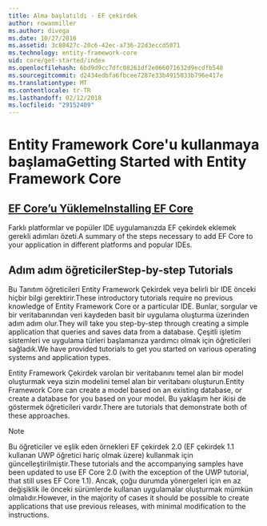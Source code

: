 ```yaml
---
title: Alma başlatıldı - EF çekirdek
author: rowanmiller
ms.author: divega
ms.date: 10/27/2016
ms.assetid: 3c88427c-20c6-42ec-a736-22d3eccd5071
ms.technology: entity-framework-core
uid: core/get-started/index
ms.openlocfilehash: 6bd9d9cc7dfc08261df2e066071632d9ecdfb548
ms.sourcegitcommit: d2434edbfa6fbcee7287e33b4915033b796e417e
ms.translationtype: MT
ms.contentlocale: tr-TR
ms.lasthandoff: 02/12/2018
ms.locfileid: "29152409"
---
```

# <a name="getting-started-with-entity-framework-core"></a><span data-ttu-id="ca696-102">Entity Framework Core'u kullanmaya başlama</span><span class="sxs-lookup"><span data-stu-id="ca696-102">Getting Started with Entity Framework Core</span></span>

## <a name="installing-ef-coreinstallindexmd"></a>[<span data-ttu-id="ca696-103">EF Core’u Yükleme</span><span class="sxs-lookup"><span data-stu-id="ca696-103">Installing EF Core</span></span>](install/index.md)

<span data-ttu-id="ca696-104">Farklı platformlar ve popüler IDE uygulamanızda EF çekirdek eklemek gerekli adımları özeti.</span><span class="sxs-lookup"><span data-stu-id="ca696-104">A summary of the steps necessary to add EF Core to your application in different platforms and popular IDEs.</span></span>

## <a name="step-by-step-tutorials"></a><span data-ttu-id="ca696-105">Adım adım öğreticiler</span><span class="sxs-lookup"><span data-stu-id="ca696-105">Step-by-step Tutorials</span></span>

<span data-ttu-id="ca696-106">Bu Tanıtım öğreticileri Entity Framework Çekirdek veya belirli bir IDE önceki hiçbir bilgi gerektirir.</span><span class="sxs-lookup"><span data-stu-id="ca696-106">These introductory tutorials require no previous knowledge of Entity Framework Core or a particular IDE.</span></span> <span data-ttu-id="ca696-107">Bunlar, sorgular ve bir veritabanından veri kaydeden basit bir uygulama oluşturma üzerinden adım adım olur.</span><span class="sxs-lookup"><span data-stu-id="ca696-107">They will take you step-by-step through creating a simple application that queries and saves data from a database.</span></span> <span data-ttu-id="ca696-108">Çeşitli işletim sistemleri ve uygulama türleri başlamanıza yardımcı olmak için öğreticileri sağladık.</span><span class="sxs-lookup"><span data-stu-id="ca696-108">We have provided tutorials to get you started on various operating systems and application types.</span></span>

<span data-ttu-id="ca696-109">Entity Framework Çekirdek varolan bir veritabanını temel alan bir model oluşturmak veya sizin modelini temel alan bir veritabanı oluşturun.</span><span class="sxs-lookup"><span data-stu-id="ca696-109">Entity Framework Core can create a model based on an existing database, or create a database for you based on your model.</span></span> <span data-ttu-id="ca696-110">Bu yaklaşım her ikisi de göstermek öğreticileri vardır.</span><span class="sxs-lookup"><span data-stu-id="ca696-110">There are tutorials that demonstrate both of these approaches.</span></span>

> [!NOTE]  
> <span data-ttu-id="ca696-111">Bu öğreticiler ve eşlik eden örnekleri EF çekirdek 2.0 (EF çekirdek 1.1 kullanan UWP öğretici hariç olmak üzere) kullanmak için güncelleştirilmiştir.</span><span class="sxs-lookup"><span data-stu-id="ca696-111">These tutorials and the accompanying samples have been updated to use EF Core 2.0 (with the exception of the UWP tutorial, that still uses EF Core 1.1).</span></span> <span data-ttu-id="ca696-112">Ancak, çoğu durumda yönergeleri için en az değişiklik ile önceki sürümlerde kullanan uygulamalar oluşturmak mümkün olmalıdır.</span><span class="sxs-lookup"><span data-stu-id="ca696-112">However, in the majority of cases it should be possible to create applications that use previous releases, with minimal modification to the instructions.</span></span> 
